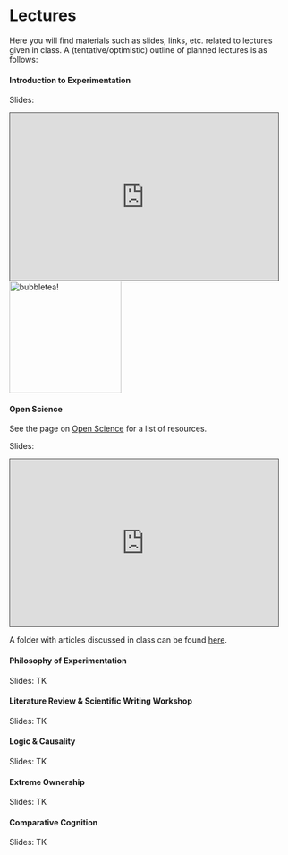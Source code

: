 # Lectures

Here you will find materials such as slides, links, etc. related to lectures given in class. 
A (tentative/optimistic) outline of planned lectures is as follows:

#### Introduction to Experimentation

Slides:

<iframe src="https://docs.google.com/presentation/d/e/2PACX-1vQQnrGLdJ_Sd2Dr8mqC15tWX-I5gvSgSWVVFgsGBUm36ksufDUlPxetMvQG--s4ijeMx_Xr3N8YCWrk/embed?start=false&loop=false&delayms=3000" frameborder="0" width="480" height="299" style="border: 1px solid #464646;" allowfullscreen="true" mozallowfullscreen="true" webkitallowfullscreen="true"></iframe>

<img src="../static/peach-cat-boba-tea.gif" alt="bubbletea!" class=".float-right" width="200px">

#### Open Science
See the page on [Open Science](https://avakiai.github.io/expra_winter2021-2022/open_science.html) for a list of resources. 

Slides: 

<iframe src="https://docs.google.com/presentation/d/e/2PACX-1vTVER60XP9o_kKtPSqEsVQdk4vKG74bJdn-mG_VQVbzUuDv-uCoEf9iwW0FqYrL6wdhXcODevohDXkX/embed?start=false&loop=false&delayms=3000" frameborder="0" width="480" height="299" style="border: 1px solid #464646;" allowfullscreen="true" mozallowfullscreen="true" webkitallowfullscreen="true"></iframe>


A folder with articles discussed in class can be found [here](https://github.com/avakiai/expra_winter2021-2022/tree/master/open_science_readings). 

#### Philosophy of Experimentation

Slides: TK

#### Literature Review & Scientific Writing Workshop

Slides: TK

#### Logic & Causality

Slides: TK

#### Extreme Ownership

Slides: TK

#### Comparative Cognition

Slides: TK